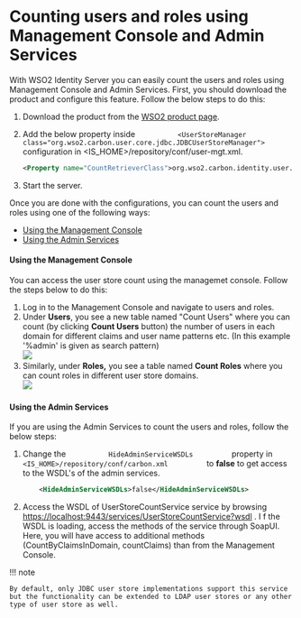 # Counting users and roles using Management Console and Admin Services

With WSO2 Identity Server you can easily count the users and roles using
Management Console and Admin Services. First, you should download the
product and configure this feature. Follow the below steps to do this:

1.  Download the product from the [WSO2 product
    page](https://wso2.com/platform).
2.  Add the below property inside
    `           <UserStoreManager class="org.wso2.carbon.user.core.jdbc.JDBCUserStoreManager">          `
    configuration in \<IS\_HOME\>/repository/conf/user-mgt.xml.

    ``` xml
    <Property name="CountRetrieverClass">org.wso2.carbon.identity.user.store.count.jdbc.JDBCUserStoreCountRetriever</Property>
    ```

3.  Start the server.  
      

Once you are done with the configurations, you can count the users and
roles using one of the following ways:

-   [Using the Management
    Console](#CountingusersandrolesusingManagementConsoleandAdminServices-UsingtheManagementConsole)
-   [Using the Admin
    Services](#CountingusersandrolesusingManagementConsoleandAdminServices-UsingtheAdminServices)

#### Using the Management Console

You can access the user store count using the managemet console. Follow
the steps below to do this:

1.  Log in to the Management Console and navigate to users and roles.
2.  Under **Users**, you see a new table named "Count Users" where you
    can count (by clicking **Count Users** button) the number of users
    in each domain for different claims and user name patterns etc. (In
    this example '%admin' is given as search pattern)  
    ![]( ../assets/img/103330053/103330054.png) 
3.  Similarly, under **Roles,** you see a table named **Count Roles**
    where you can count roles in different user store domains.  
    ![]( ../assets/img/103330053/103330055.png) 

#### Using the Admin Services

If you are using the Admin Services to count the users and roles, follow
the below steps:

1.  Change the `           HideAdminServiceWSDLs          ` property in
    `           <IS_HOME>/repository/conf/carbon.xml          ` to
    **false** to get access to the WSDL's of the admin services.

    ``` xml
        <HideAdminServiceWSDLs>false</HideAdminServiceWSDLs>
    ```

2.  Access the WSDL of UserStoreCountService service by browsing
    <https://localhost:9443/services/UserStoreCountService?wsdl> . I f
    the WSDL is loading, access the methods of the service through
    SoapUI. Here, you will have access to additional methods
    (CountByClaimsInDomain, countClaims) than from the Management
    Console.

!!! note
    
    By default, only JDBC user store implementations support this service
    but the functionality can be extended to LDAP user stores or any other
    type of user store as well.
    
